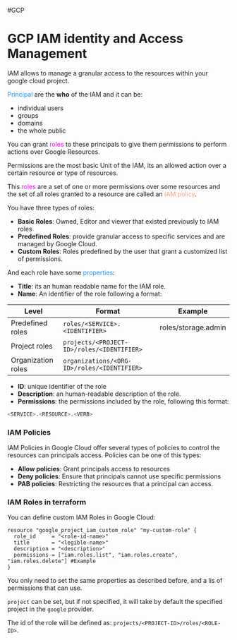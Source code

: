 #GCP 


# GCP IAM identity and Access Management

IAM allows to manage a granular access to the resources within your google cloud project.

<span style="color:DodgerBlue;">Principal</span> are the **who** of the IAM and it can be: 

* individual users
* groups
* domains
* the whole public

You can grant <span style="color:magenta;">roles</span> to these principals to give them permissions to perform actions over Google Resources. 

Permissions are the most basic Unit of the IAM, its an allowed action over a certain resource or type of resources. 

This <span style="color:magenta;">roles</span> are a set of one or more permissions over some resources and the set of all roles granted to a resource are called an <span style="color:LightSalmon;">IAM policy</span>. 

You have three types of roles: 

* **Basic Roles**: Owned, Editor and viewer that existed previously to IAM roles
* **Predefined Roles**: provide granular access to specific services and are managed by Google Cloud. 
* **Custom Roles**: Roles predefined by the user that grant a customized list of permissions. 

And each role have some <span style="color:DodgerBlue;">properties</span>: 

* **Title**: its an human readable name for the IAM role. 
* **Name**: An identifier of the role following a format: 

| Level              | Format                                      | Example             |
| ------------------ | ------------------------------------------- | ------------------- |
| Predefined roles   | `roles/<SERVICE>.<IDENTIFIER>`              | roles/storage.admin |
| Project roles      | `projects/<PROJECT-ID>/roles/<IDENTIFIER>`  |                     |
| Organization roles | `organizations/<ORG-ID>/roles/<IDENTIFIER>` |                     |
* **ID**: unique identifier of the role
* **Description**: an human-readable description of the role. 
* **Permissions**: the permissions included by the role, following this format: 

```bash
<SERVICE>.<RESOURCE>.<VERB>
```

### IAM Policies

IAM Policies in Google Cloud offer several types of policies to control the resources can principals access. 
Policies can be one of this types: 

* **Allow policies**: Grant principals access to resources
* **Deny policies**: Ensure that principals cannot use specific permissions
* **PAB policies**: Restricting the resources that a principal can access. 


### IAM Roles in terraform

You can define custom IAM Roles in Google Cloud: 

```hcl
resource "google_project_iam_custom_role" "my-custom-role" {
  role_id     = "<role-id-name>"
  title       = "<legible-name>"
  description = "<description>"
  permissions = ["iam.roles.list", "iam.roles.create", "iam.roles.delete"] #Example
}
```

You only need to set the same properties as described before, and a lis of permissions that can use.

`project` can be set, but if not specified, it will take by default the specified project in the `google` provider. 

The id of the role will be defined as: `projects/<PROJECT-ID>/roles/<ROLE-ID>`. 



